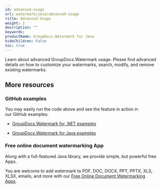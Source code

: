 ```yaml
---
id: advanced-usage
url: watermark/java/advanced-usage
title: Advanced Usage
weight: 2
description: ""
keywords: 
productName: GroupDocs.Watermark for Java
hideChildren: False
toc: true
---
```

Learn about advanced GroupDocs.Watermark usage. Please find advanced details on how to customize your watermarks, search, modify, and remove existing watermarks.

## More resources

### GitHub examples

You may easily run the code above and see the feature in action in our GitHub examples:

*   [GroupDocs.Watermark for .NET examples](https://github.com/groupdocs-watermark/GroupDocs.Watermark-for-.NET)
    
*   [GroupDocs.Watermark for Java examples](https://github.com/groupdocs-watermark/GroupDocs.Watermark-for-Java)
    

### Free online document watermarking App

Along with a full-featured Java library, we provide simple, but powerful free Apps.

You are welcome to add watermark to PDF, DOC, DOCX, PPT, PPTX, XLS, XLSX, emails, and more with our [Free Online Document Watermarking Apps](https://products.groupdocs.app/watermark).
